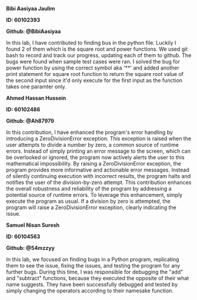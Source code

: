 **Bibi Aasiyaa Jaulim**

**ID: 60102393**

**Github: @BibiAasiyaa**

In this lab, I have contributed to finding bus in the python file. Luckily I found 2 of them which is the square root and power functions. We used git bash to record and track our progress, updating each of them to github. The bugs were found when sample test cases were ran. I solved the bug for power function by using the correct symbol aka '**' and added another print statement for square root function to return the square root value of the second input since it'd only execute for the first input as the function takes one paramter only.


**Ahmed Hassan Hussein**

**ID: 60102486**

**Github: @Ah87979**

In this contribution, I have enhanced the program's error handling by introducing a ZeroDivisionError exception. This exception is raised when the user attempts to divide a number by zero, a common source of runtime errors. Instead of simply printing an error message to the screen, which can be overlooked or ignored, the program now actively alerts the user to this mathematical impossibility.
By raising a ZeroDivisionError exception, the program provides more informative and actionable error messages. Instead of silently continuing execution with incorrect results, the program halts and notifies the user of the division-by-zero attempt. This contribution enhances the overall robustness and reliability of the program by addressing a potential source of runtime errors.
To leverage this enhancement, simply execute the program as usual. If a division by zero is attempted, the program will raise a ZeroDivisionError exception, clearly indicating the issue.

**Samuel Nisan Suresh**

**ID: 60104563**

**Github: @54mzzyy**

In this lab, we focused on finding bugs in a Python program, replicating them to see the issue, fixing the issues, and testing the program for any further bugs. During this time, I was responsible for debugging the "add" and "subtract" functions, because they executed the opposite of their what name suggests. They have been successfully debugged and tested by simply changing the operators according to their namesake function.
